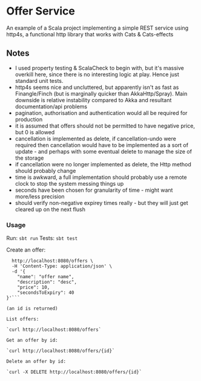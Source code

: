 # Offer Service

An example of a Scala project implementing a simple REST service using http4s, a functional http library that works with Cats & Cats-effects

## Notes
- I used property testing & ScalaCheck to begin with, but it's massive overkill here, since there is no interesting logic at play. Hence just standard unit tests.
- http4s seems nice and uncluttered, but apparently isn't as fast as Finangle/Finch (but is marginally quicker than AkkaHttp/Spray). Main downside is relative instability compared to Akka and resultant documentation/api problems
- pagination, authorisation and authentication would all be required for production
- it is assumed that offers should not be permitted to have negative price, but 0 is allowed
- cancellation is implemented as delete, if cancellation-undo were required then cancellation would have to be implemented as a sort of update - and perhaps with some eventual delete to manage the size of the storage
- if cancellation were no longer implemented as delete, the Http method should probably change
- time is awkward, a full implementation should probably use a remote clock to stop the system messing things up
- seconds have been chosen for granularity of time - might want more/less precision
- should verify non-negative expirey times really - but they will just get cleared up on the next flush

### Usage

Run: `sbt run`
Tests: `sbt test`

Create an offer:

```curl -X POST \
  http://localhost:8080/offers \
  -H 'Content-Type: application/json' \
  -d '{
    "name": "offer name",
    "description": "desc",
    "price": 10,
    "secondsToExpiry": 40
}'```

(an id is returned)

List offers:

`curl http://localhost:8080/offers`

Get an offer by id:

`curl http://localhost:8080/offers/{id}`

Delete an offer by id:

`curl -X DELETE http://localhost:8080/offers/{id}`